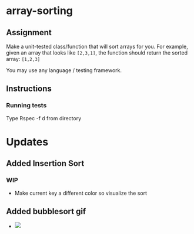 # array-sorting
## Assignment
Make a unit-tested class/function that will sort arrays for you. For example, given an array that looks like `[2,3,1]`, the function should return the sorted array: `[1,2,3]`

You may use any language / testing framework.

## Instructions
### Running tests
Type Rspec -f d from directory


# Updates
## Added Insertion Sort
### WIP
 - Make current key a different color so visualize the sort


## Added bubblesort gif

 - <img src="https://i.ibb.co/MSnjbP6/bubblesort.gif">


 

